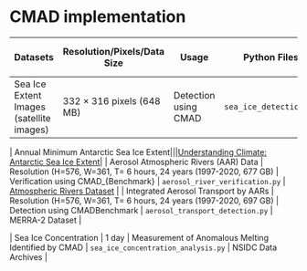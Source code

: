 # CMAD implementation


| **Datasets**                                            | **Resolution/Pixels/Data Size**                                           | **Usage**                                    | **Python Files**                    | **Downloading the Data Source**                  |
|---------------------------------------------------------|----------------------------------------------------------------------------|----------------------------------------------|-------------------------------------|-------------------------------------------------|
| Sea Ice Extent Images (satellite images)                | 332 × 316 pixels (648 MB)                                                  | Detection using CMAD                         | `sea_ice_detection.py`              | [NOAA Sea Ice Extent Images](https://noaadata.apps.nsidc.org/NOAA/G02135/south/daily/images/)  |

| Annual Minimum Antarctic Sea Ice Extent|||[Understanding Climate: Antarctic Sea Ice Extent](https://www.climate.gov/news-features/understanding-climate/understanding-climate-antarctic-sea-ice-extent)|
| Aerosol Atmospheric Rivers (AAR) Data                   | Resolution (H=576, W=361, T= 6 hours, 24 years (1997-2020, 677 GB)         | Verification using CMAD_{Benchmark}             | `aerosol_river_verification.py`     | [Atmospheric Rivers Dataset](https://dataverse.ucla.edu/dataset.xhtml?persistentId=doi:10.25346/S6/CXO9PD)                       |
| Integrated Aerosol Transport by AARs                    | Resolution (H=576, W=361, T= 6 hours, 24 years (1997-2020, 697 GB)         | Detection using CMADBenchmark                | `aerosol_transport_detection.py`    | MERRA-2 Dataset                                  |
                   
| Sea Ice Concentration                                   | 1 day                                                                      | Measurement of Anomalous Melting Identified by CMAD | `sea_ice_concentration_analysis.py` | NSIDC Data Archives                             |
